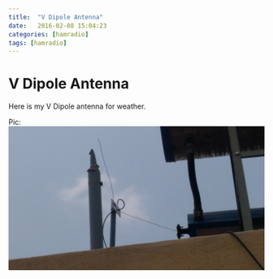 ```yaml
---
title:  "V Dipole Antenna"
date:   2016-02-08 15:04:23
categories: [hamradio]
tags: [hamradio]
---
```

# V Dipole Antenna

Here is my V Dipole antenna for weather.

Pic: ![](/images/IMG_20170421_114027.jpg)
